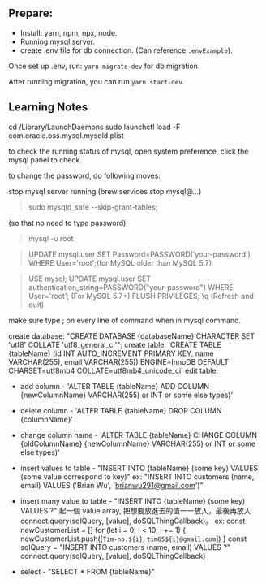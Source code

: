 ## Prepare:


- Install: yarn, npm, npx, node.
- Running mysql server.
- create .env file for db connection. (Can reference `.envExample`).

Once set up .env, run: `yarn migrate-dev` for db migration.

After running migration, you can run `yarn start-dev`.


## Learning Notes

<!-- 筆記 -->

<!-- 啟動 mysql with command line -->
cd /Library/LaunchDaemons
sudo launchctl load -F com.oracle.oss.mysql.mysqld.plist

to check the running status of mysql, open system preference, click the mysql panel to check.

to change the password, do following moves:

stop mysql server running.(brew services stop mysql@...)

> sudo mysqld_safe --skip-grant-tables;

(so that no need to type password)

> mysql -u root

> UPDATE mysql.user SET Password=PASSWORD('your-password') WHERE User='root';(for MySQL older than MySQL 5.7)

> USE mysql;
> UPDATE mysql.user SET authentication_string=PASSWORD("your-password") WHERE User='root'; (For MySQL 5.7+)
> FLUSH PRIVILEGES;
> \q
> (Refresh and quit)



make sure type ; on every line of command when in mysql command.

create database:
"CREATE DATABASE {databaseName} CHARACTER SET 'utf8' COLLATE 'utf8_general_ci'";
create table:
'CREATE TABLE {tableName} (id INT AUTO_INCREMENT PRIMARY KEY, name VARCHAR(255), email VARCHAR(255)) ENGINE=InnoDB DEFAULT CHARSET=utf8mb4 COLLATE=utf8mb4_unicode_ci'
edit table:
- add column -
'ALTER TABLE {tableName} ADD COLUMN {newColumnName} VARCHAR(255) or INT or some else types)'
- delete column -
'ALTER TABLE {tableName} DROP COLUMN {columnName}'
- change column name -
'ALTER TABLE {tableName} CHANGE COLUMN {oldColumnName} {newColumnName} VARCHAR(255) or INT or some else types)'

- insert values to table -
"INSERT INTO {tableName} (some key) VALUES (some value correspond to key)"
ex: "INSERT INTO customers (name, email) VALUES ('Brian Wu', 'brianwu291@gmail.com')"
- insert many value to table -
"INSERT INTO {tableName} (some key) VALUES ?"
起一個 value array, 把想要放進去的值一一放入，最後再放入 connect.query(sqlQuery, [value], doSQLThingCallback)。
ex:
const newCustomerList = []
for (let i = 0; i < 10; i += 1) {
  newCustomerList.push([`Tim-no.${i}`, `tim65${i}@gmail.com`])
}
const sqlQuery = "INSERT INTO customers (name, email) VALUES ?"
connect.query(sqlQuery, [value], doSQLThingCallback)

- select -
"SELECT * FROM {tableName}"

